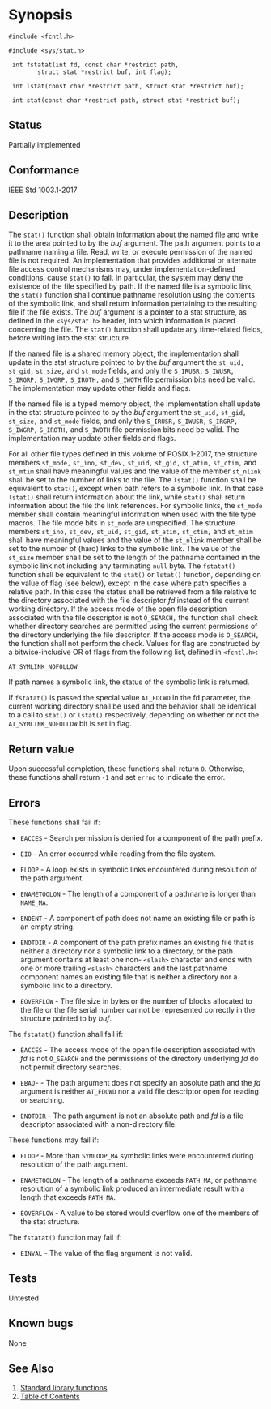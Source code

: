 # Synopsis 
`#include <fcntl.h>`</br>

`#include <sys/stat.h>`</br>

` int fstatat(int fd, const char *restrict path,`</br>
`        struct stat *restrict buf, int flag);`</br>

` int lstat(const char *restrict path, struct stat *restrict buf);`</br>

` int stat(const char *restrict path, struct stat *restrict buf);`</br>

## Status
Partially implemented
## Conformance
IEEE Std 1003.1-2017
## Description


The `stat()` function shall obtain information about the named file and write it to the area pointed to by the _buf_
argument. The path argument points to a pathname naming a file. Read, write, or execute permission of the named file is not
required. An implementation that provides additional or alternate file access control mechanisms may, under implementation-defined
conditions, cause `stat()` to fail. In particular, the system may deny the existence of the file specified by path.
If the named file is a symbolic link, the `stat()` function shall continue pathname resolution using the contents of the
symbolic link, and shall return information pertaining to the resulting file if the file exists.
The _buf_ argument is a pointer to a stat structure, as defined in the `<sys/stat.h>` header, into which information is placed concerning the file.
The `stat()` function shall update any time-related fields, before writing into the stat structure.

If the named file is a shared memory object, the implementation shall update in the stat structure pointed to by the
_buf_ argument the `st_uid,` `st_gid,` `st_size,` and `st_mode` fields, and only the `S_IRUSR,` `S_IWUSR,`
`S_IRGRP,` `S_IWGRP,` `S_IROTH,` and `S_IWOTH` file permission bits need be valid. The implementation may update other fields and flags.

If the named file is a typed memory object, the implementation shall update in the stat structure pointed to by the
_buf_ argument the `st_uid,` `st_gid,` `st_size,` and `st_mode` fields, and only the `S_IRUSR,` `S_IWUSR,`
`S_IRGRP,` `S_IWGRP,` `S_IROTH,` and `S_IWOTH` file permission bits need be valid. The implementation may update other fields and flags.

For all other file types defined in this volume of POSIX.1-2017, the structure members `st_mode,` `st_ino,`
`st_dev,` `st_uid,` `st_gid,` `st_atim,` `st_ctim,` and `st_mtim` shall have meaningful values and
the value of the member `st_nlink` shall be set to the number of links to the file.
The `lstat()` function shall be equivalent to `stat()`, except when path refers to a symbolic link. In that
case `lstat()` shall return information about the link, while `stat()` shall return information about the file the link
references.
For symbolic links, the `st_mode` member shall contain meaningful information when used with the file type macros. The file
mode bits in `st_mode` are unspecified. The structure members `st_ino,` `st_dev,` `st_uid,` `st_gid,`
`st_atim,` `st_ctim,` and `st_mtim` shall have meaningful values and the value of the `st_nlink` member shall
be set to the number of (hard) links to the symbolic link. The value of the `st_size` member shall be set to the length of the
pathname contained in the symbolic link not including any terminating `null` byte.
The `fstatat()` function shall be equivalent to the `stat()` or `lstat()` function, depending on the value of
flag (see below), except in the case where path specifies a relative path. In this case the status shall be retrieved
from a file relative to the directory associated with the file descriptor _fd_ instead of the current working directory. If
the access mode of the open file description associated with the file descriptor is not `O_SEARCH,` the function shall check whether
directory searches are permitted using the current permissions of the directory underlying the file descriptor. If the access mode
is `O_SEARCH,` the function shall not perform the check.
Values for flag are constructed by a bitwise-inclusive OR of flags from the following list, defined in `<fcntl.h>`:

`AT_SYMLINK_NOFOLLOW`

If path names a symbolic link, the status of the symbolic link is returned.

If `fstatat()` is passed the special value `AT_FDCWD` in the fd parameter, the current working directory shall be used
and the behavior shall be identical to a call to `stat()` or `lstat()` respectively, depending on whether or not the
`AT_SYMLINK_NOFOLLOW` bit is set in flag.


## Return value


Upon successful completion, these functions shall return `0`. Otherwise, these functions shall return `-1` and set `errno` to
indicate the error.


## Errors


These functions shall fail if:


 * `EACCES` - Search permission is denied for a component of the path prefix.

 * `EIO` - An error occurred while reading from the file system.

 * `ELOOP` - A loop exists in symbolic links encountered during resolution of the path argument.

 * `ENAMETOOLON` - The length of a component of a pathname is longer than `NAME_MA`.

 * `ENOENT` - A component of path does not name an existing file or path is an empty string.

 * `ENOTDIR` - A component of the path prefix names an existing file that is neither a directory nor a symbolic link to a directory, or the
path argument contains at least one non- `<slash>` character and ends with one or more trailing `<slash>` characters
and the last pathname component names an existing file that is neither a directory nor a symbolic link to a directory.

 * `EOVERFLOW` - The file size in bytes or the number of blocks allocated to the file or the file serial number cannot be represented correctly
in the structure pointed to by _buf_.

The `fstatat()` function shall fail if:


 * `EACCES` - The access mode of the open file description associated with _fd_ is not `O_SEARCH` and the permissions of the directory
underlying _fd_ do not permit directory searches.

 * `EBADF` - The path argument does not specify an absolute path and the _fd_ argument is neither `AT_FDCWD` nor a valid file
descriptor open for reading or searching.

 * `ENOTDIR` - The path argument is not an absolute path and _fd_ is a file descriptor associated with a non-directory file.

These functions may fail if:


 * `ELOOP` - More than `SYMLOOP_MA` symbolic links were encountered during resolution of the path argument.

 * `ENAMETOOLON` - 
The length of a pathname exceeds `PATH_MA`, or pathname resolution of a symbolic link produced an intermediate result with a
length that exceeds `PATH_MA`.

 * `EOVERFLOW` - A value to be stored would overflow one of the members of the stat structure.


The `fstatat()` function may fail if:


 * `EINVAL` - The value of the flag argument is not valid.



## Tests

Untested

## Known bugs

None

## See Also 
1. [Standard library functions](../README.md)
2. [Table of Contents](../../../README.md)
